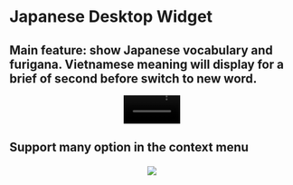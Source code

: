 # Japanese Desktop Widget
<h2>Main feature: show Japanese vocabulary and furigana. Vietnamese meaning will display for a brief of second before switch to new word.</h2>

<div align="center">
  <video src="https://user-images.githubusercontent.com/28079928/232831425-a8c36630-7b82-4bea-9754-f13545c40917.mp4" width=100/></video>
<div/>


<h2 align=left>Support many option in the context menu
<p align="center">
  <img src="https://user-images.githubusercontent.com/28079928/217908584-3f266fac-1aec-4369-8231-ebdea21fb8cf.png">
</p>
